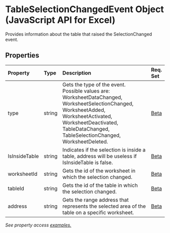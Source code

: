 # TableSelectionChangedEvent Object (JavaScript API for Excel)

Provides information about the table that raised the SelectionChanged event.

## Properties

| Property	   | Type	|Description| Req. Set|
|:---------------|:--------|:----------|:----|
|type|string|Gets the type of the event. Possible values are: WorksheetDataChanged, WorksheetSelectionChanged, WorksheetAdded, WorksheetActivated, WorksheetDeactivated, TableDataChanged, TableSelectionChanged, WorksheetDeleted.|[Beta](../requirement-sets/excel-api-requirement-sets.md)|
|IsInsideTable|string|Indicates if the selection is inside a table, address will be useless if IsInsideTable is false.|[Beta](../requirement-sets/excel-api-requirement-sets.md)|
|worksheetId|string|Gets the id of the worksheet in which the selection changed.|[Beta](../requirement-sets/excel-api-requirement-sets.md)|
|tableId|string|Gets the id of the table in which the selection changed.|[Beta](../requirement-sets/excel-api-requirement-sets.md)|
|address|string|Gets the range address that represents the selected area of the table on a specific worksheet.|[Beta](../requirement-sets/excel-api-requirement-sets.md)|

_See property access [examples.](#property-access-examples)_
